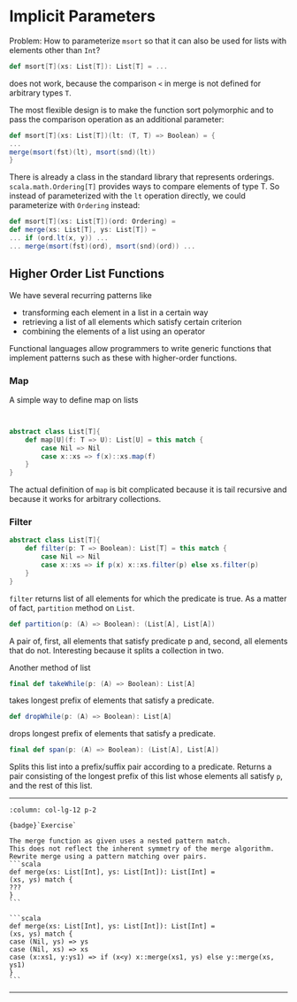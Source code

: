 # Implicit Parameters

Problem: How to parameterize `msort` so that it can also be used for
lists with elements other than `Int`?

```scala
def msort[T](xs: List[T]): List[T] = ...
```

does not work, because the comparison `<` in merge is not defined for arbitrary types `T`.

The most flexible design is to make the function sort polymorphic and to pass the comparison operation as an additional parameter:

```scala
def msort[T](xs: List[T])(lt: (T, T) => Boolean) = {
...
merge(msort(fst)(lt), msort(snd)(lt))
}
```

There is already a class in the standard library that represents orderings.
`scala.math.Ordering[T]` provides ways to compare elements of type T. So instead of parameterized with the `lt` operation directly, we could parameterize with `Ordering` instead:

```scala
def msort[T](xs: List[T])(ord: Ordering) =
def merge(xs: List[T], ys: List[T]) =
... if (ord.lt(x, y)) ...
... merge(msort(fst)(ord), msort(snd)(ord)) ...
```

## Higher Order List Functions

We have several recurring patterns like 

* transforming each element in a list in a certain way
* retrieving a list of all elements which satisfy certain criterion
* combining the elements of a list using an operator

Functional languages allow programmers to write generic functions that implement patterns such as these with higher-order functions.

### Map

A simple way to define map on lists

```scala


abstract class List[T]{
    def map[U](f: T => U): List[U] = this match {
        case Nil => Nil
        case x::xs => f(x)::xs.map(f)
    }
}

```

The actual definition of `map` is bit complicated because it is tail recursive and because it works for arbitrary collections.


### Filter

```scala
abstract class List[T]{
    def filter(p: T => Boolean): List[T] = this match {
        case Nil => Nil
        case x::xs => if p(x) x::xs.filter(p) else xs.filter(p)
    }
}

```

`filter` returns list of all elements for which the predicate is true. As a matter of fact, `partition` method on `List`.

```scala
def partition(p: (A) => Boolean): (List[A], List[A])
```

A pair of, first, all elements that satisfy predicate p and, second, all elements that do not. Interesting because it splits a collection in two.


Another method of list 

```scala
final def takeWhile(p: (A) => Boolean): List[A]
```

takes longest prefix of elements that satisfy a predicate.

```scala
def dropWhile(p: (A) => Boolean): List[A]
```
drops longest prefix of elements that satisfy a predicate.

```scala
final def span(p: (A) => Boolean): (List[A], List[A])
```
Splits this list into a prefix/suffix pair according to a predicate. Returns
a pair consisting of the longest prefix of this list whose elements all satisfy `p`, and the rest of this list.

---

````{panels}
:column: col-lg-12 p-2

{badge}`Exercise`

The merge function as given uses a nested pattern match.
This does not reflect the inherent symmetry of the merge algorithm.
Rewrite merge using a pattern matching over pairs.
```scala
def merge(xs: List[Int], ys: List[Int]): List[Int] =
(xs, ys) match {
???
}
```
````

````{dropdown} Solution
```scala
def merge(xs: List[Int], ys: List[Int]): List[Int] =
(xs, ys) match {
case (Nil, ys) => ys
case (Nil, xs) => xs
case (x:xs1, y:ys1) => if (x<y) x::merge(xs1, ys) else y::merge(xs, ys1)
}
```
````

---